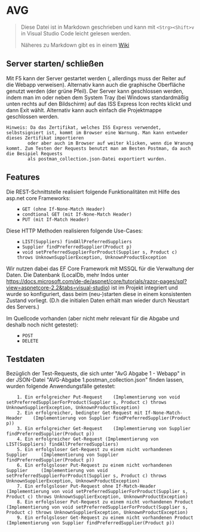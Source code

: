 # AVG
> Diese Datei ist in Markdown geschrieben und kann mit `<Strg><Shift>v` in
> Visual Studio Code leicht gelesen werden.
>
> Näheres zu Markdown gibt es in einem [Wiki](https://github.com/adam-p/markdown-here/wiki/Markdown-Cheatsheet)
## Server starten/ schließen
Mit <strg> F5 kann der Server gestartet werden (, allerdings muss der Reiter auf die Webapp verweisen).
Alternativ kann auch die graphische Oberfläche genutzt werden (der grüne Pfeil).
Der Server kann geschlossen werden, indem man im oder neben dem System Tray (bei Windows standardmäßig unten rechts auf den Bildschirm) 
auf das ISS Express Icon rechts klickt und dann Exit wählt. Alternativ kann auch einfach die Projektmappe geschlossen werden.

```
Hinweis: Da das Zertifikat, welches ISS Express verwendet, selbstsigniert ist, kommt im Browser eine Warnung. Man kann entweder dieses Zertifikat importieren 
		oder aber auch im Browser auf weiter klicken, wenn die Wranung kommt. Zum Testen der Requests benutzt man am Besten Postman, da auch die Besipiel Requests 
		als postman_collection.json-Datei exportiert wurden. 
```

## Features
Die REST-Schnittstelle realisiert folgende Funktionalitäten mit Hilfe des asp.net core Frameworks:
```
	▪ GET (ohne If-None-Match Header)
	▪ condtional GET (mit If-None-Match Header)
	▪ PUT (mit If-Match Header)
```
Diese HTTP Methoden realisieren folgende Use-Cases:
```
	▪ LIST(Suppliers) findAllPreferredSuppliers
	▪ Supplier findPreferredSupplier(Product p)
	▪ void setPreferredSupplierForProduct(Supplier s, Product c)
	throws UnknownSupplierException, UnknownProductException
```  
Wir nutzen dabei das EF Core Framework mit MSSQL für die Verwaltung der Daten.
Die Datenbank (LocalDb, mehr Indos unter https://docs.microsoft.com/de-de/aspnet/core/tutorials/razor-pages/sql?view=aspnetcore-2.2&tabs=visual-studio) 
ist im Projekt integriert und wurde so konfiguriert, dass beim (neu-)starten diese in einem konsistenten Zustand vorliegt.
(D.h die initialen Daten erhält man wieder durch Neustart des Servers.) 

Im Quellcode vorhanden (aber nicht mehr relevant für die Abgabe und deshalb noch nicht getestet): 
```
	▪ POST
	▪ DELETE
```
## Testdaten
Bezüglich der Test-Requests, die sich unter "AvG Abgabe 1 - Webapp" in der JSON-Datei "AVG-Abgabe 1.postman_collection.json" finden lassen, 
wurden folgende Anwendungsfälle getestet:
```
	1. Ein erfolgreicher Put-Request 	(Implementierung von void setPreferredSupplierForProduct(Supplier s, Product c) throws UnknownSupplierException, UnknownProductException)
	2. Ein erfolgreicher, bedingter Get-Request mit If-None-Match-Header	(Implementierung von Supplier findPreferredSupplier(Product p))
	3. Ein erfolgreicher Get-Request	(Implementierung von Supplier findPreferredSupplier(Product p))
	4. Ein erfolgreicher Get-Request (Implementierung von LIST(Suppliers) findAllPreferredSuppliers)
	5. Ein erfolgsloser Get-Request zu einem nicht vorhandenen Supplier		(Implementierung von Supplier findPreferredSupplier(Product p))
	6. Ein erfolgsloser Put-Request zu einem nicht vorhandenen Supplier 	(Implementierung von void setPreferredSupplierForProduct(Supplier s, Product c) throws UnknownSupplierException, UnknownProductException)
	7. Ein erfolgsloser Put-Request ohne If-Match-Header	(Implementierung von void setPreferredSupplierForProduct(Supplier s, Product c) throws UnknownSupplierException, UnknownProductException)
	8. Ein erfolgsloser Put-Request zu einem nicht vorhandenen Product	(Implementierung von void setPreferredSupplierForProduct(Supplier s, Product c) throws UnknownSupplierException, UnknownProductException)
	9. Ein erfolgsloser Get-Request zu einem nicht vorhandenen Product	(Implementierung von Supplier findPreferredSupplier(Product p))
```